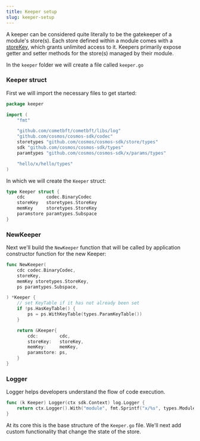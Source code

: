 ```yaml
---
title: Keeper setup
slug: keeper-setup
---
```


A keeper can be considered quite literally to be the gatekeeper of a module's store(s). Each store defined within a module comes with a [storeKey](../types/keys.md), which grants unlimited access to it. Keepers primarily expose getter and setter methods for the store(s) managed by their module.

In the `keeper` folder we will create a file called `keeper.go`

### Keeper struct

First we will import the necessary files to get started:

```Go
package keeper

import (
	"fmt"

	"github.com/cometbft/cometbft/libs/log"
	"github.com/cosmos/cosmos-sdk/codec"
	storetypes "github.com/cosmos/cosmos-sdk/store/types"
	sdk "github.com/cosmos/cosmos-sdk/types"
	paramtypes "github.com/cosmos/cosmos-sdk/x/params/types"

	"hello/x/hello/types"
)
```

In which we will create the `Keeper` struct:

```Go
type Keeper struct {
	cdc        codec.BinaryCodec
	storeKey   storetypes.StoreKey
	memKey     storetypes.StoreKey
	paramstore paramtypes.Subspace
}
```

### NewKeeper

Next we'll build the `NewKeeper` function that will be called by application constructor function for the new Keeper:

```Go
func NewKeeper(
	cdc codec.BinaryCodec,
	storeKey,
	memKey storetypes.StoreKey,
	ps paramtypes.Subspace,

) *Keeper {
	// set KeyTable if it has not already been set
	if !ps.HasKeyTable() {
		ps = ps.WithKeyTable(types.ParamKeyTable())
	}

	return &Keeper{
		cdc:        cdc,
		storeKey:   storeKey,
		memKey:     memKey,
		paramstore: ps,
	}
}
```

### Logger

Logger helps developers understand the flow of code execution.

```Go
func (k Keeper) Logger(ctx sdk.Context) log.Logger {
	return ctx.Logger().With("module", fmt.Sprintf("x/%s", types.ModuleName))
}
```

At its core this is the base structure of the `Keeper.go` file. We'll next add custom functionality that change the state of the store.
